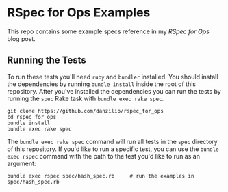 # RSpec for Ops Examples

This repo contains some example specs reference in my *RSpec for Ops* blog post.

## Running the Tests

To run these tests you'll need `ruby` and `bundler` installed. You should install the dependencies by running `bundle install` inside the root of this repository. After you've installed the dependencies you can run the tests by running the `spec` Rake task with `bundle exec rake spec`.

```
git clone https://github.com/danzilio/rspec_for_ops
cd rspec_for_ops
bundle install
bundle exec rake spec
```

The `bundle exec rake spec` command will run all tests in the `spec` directory of this repository. If you'd like to run a specific test, you can use the `bundle exec rspec` command with the path to the test you'd like to run as an argument:

```
bundle exec rspec spec/hash_spec.rb     # run the examples in spec/hash_spec.rb
```
